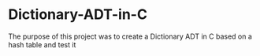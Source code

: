 # Dictionary-ADT-in-C
The purpose of this project was to create a Dictionary ADT in C based on a hash table and test it
